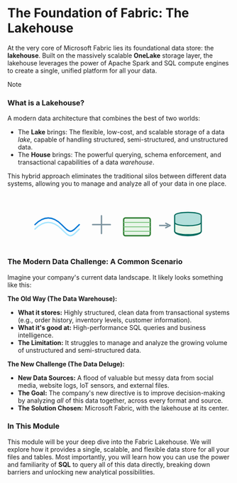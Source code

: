 # The Foundation of Fabric: The Lakehouse

At the very core of Microsoft Fabric lies its foundational data store: the **lakehouse**. Built on the massively scalable **OneLake** storage layer, the lakehouse leverages the power of Apache Spark and SQL compute engines to create a single, unified platform for all your data.

> [!NOTE]
> ### What is a Lakehouse?
> A modern data architecture that combines the best of two worlds:
>
> *   The **Lake** brings: The flexible, low-cost, and scalable storage of a data *lake*, capable of handling structured, semi-structured, and unstructured data.
> *   The **House** brings: The powerful querying, schema enforcement, and transactional capabilities of a data *warehouse*.

This hybrid approach eliminates the traditional silos between different data systems, allowing you to manage and analyze all of your data in one place.

<div align="center">
<svg width="400" height="120" viewBox="0 0 400 120" fill="none" xmlns="http://www.w3.org/2000/svg">
<!-- Lake Icon -->
<path d="M10 70 C 30 50, 50 50, 70 70 S 90 90, 110 70" stroke="#0078D4" stroke-width="3" fill="none" stroke-linecap="round"/>
<path d="M10 80 C 30 60, 50 60, 70 80 S 90 100, 110 80" stroke="#A7E6FF" stroke-width="3" fill="none" stroke-linecap="round"/>
<text x="60" y="45" font-family="Segoe UI, sans-serif" font-size="14" font-weight="bold" text-anchor="middle">Data Lake</text>
<!-- Plus Icon -->
<path d="M140 70 H 180 M 160 50 V 90" stroke="#78909C" stroke-width="3" stroke-linecap="round"/>
<!-- Warehouse Icon -->
<rect x="210" y="55" width="60" height="40" rx="4" fill="#E8F5E9" stroke="#2E7D32" stroke-width="3"/>
<path d="M210 65 H 270 M 210 75 H 270 M 210 85 H 270" stroke="#81C784" stroke-width="2"/>
<text x="240" y="45" font-family="Segoe UI, sans-serif" font-size="14" font-weight="bold" text-anchor="middle">Warehouse</text>
<!-- Arrow -->
<path d="M290 72 H 310" stroke="#78909C" stroke-width="3"/>
<path d="M305 67 L 315 72 L 305 77" stroke="#78909C" stroke-width="3" fill="none" stroke-linecap="round" stroke-linejoin="round"/>
<!-- Lakehouse Icon -->
<ellipse cx="355" cy="85" rx="30" ry="10" fill="#B2DFDB" stroke="#00695C" stroke-width="2.5"/>
<path d="M325 65 C 325 55, 385 55, 385 65 V 85 C 385 95, 325 95, 325 85 Z" fill="#E8F5E9" stroke="#00695C" stroke-width="2.5"/>
<path d="M325 50 C 325 40, 385 40, 385 50 V 65 C 385 75, 325 75, 325 65 Z" fill="#B2DFDB" stroke="#00695C" stroke-width="2.5"/>
<text x="355" y="30" font-family="Segoe UI, sans-serif" font-size="14" font-weight="bold" text-anchor="middle">Lakehouse</text>
</svg>
</div>

### The Modern Data Challenge: A Common Scenario

Imagine your company's current data landscape. It likely looks something like this:

**The Old Way (The Data Warehouse):**
*   **What it stores:** Highly structured, clean data from transactional systems (e.g., order history, inventory levels, customer information).
*   **What it's good at:** High-performance SQL queries and business intelligence.
*   **The Limitation:** It struggles to manage and analyze the growing volume of unstructured and semi-structured data.

**The New Challenge (The Data Deluge):**
*   **New Data Sources:** A flood of valuable but messy data from social media, website logs, IoT sensors, and external files.
*   **The Goal:** The company's new directive is to improve decision-making by analyzing *all* of this data together, across every format and source.
*   **The Solution Chosen:** Microsoft Fabric, with the lakehouse at its center.

### In This Module

This module will be your deep dive into the Fabric Lakehouse. We will explore how it provides a single, scalable, and flexible data store for all your files and tables. Most importantly, you will learn how you can use the power and familiarity of **SQL** to query all of this data directly, breaking down barriers and unlocking new analytical possibilities.
